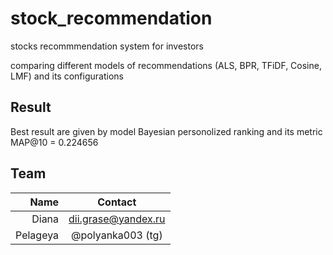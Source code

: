 # stock_recommendation
stocks recommmendation system for investors

comparing different models of recommendations (ALS, BPR, TFiDF, Cosine, LMF) and its configurations

## Result 
Best result are given by model Bayesian personolized ranking and its metric MAP@10 = 0.224656

## Team

| **Name** | **Contact** |
|----:|:----------:|
| Diana |  dii.grase@yandex.ru |
| Pelageya | @polyanka003 (tg) |
